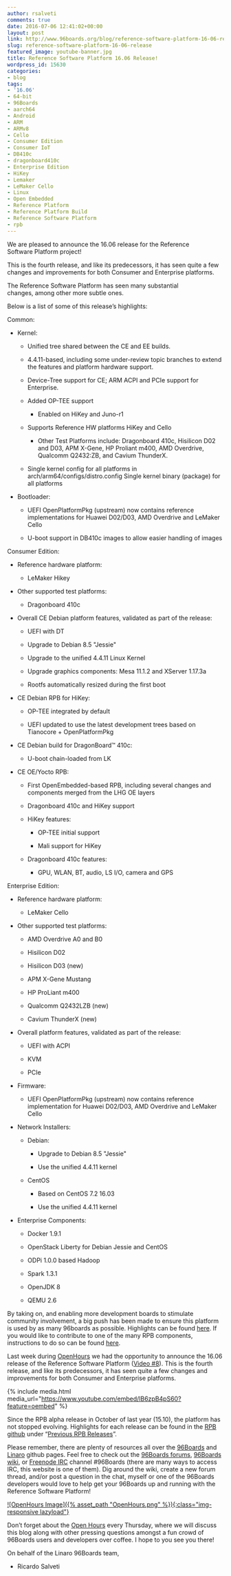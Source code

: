 ```yaml
---
author: rsalveti
comments: true
date: 2016-07-06 12:41:02+00:00
layout: post
link: http://www.96boards.org/blog/reference-software-platform-16-06-release/
slug: reference-software-platform-16-06-release
featured_image: youtube-banner.jpg
title: Reference Software Platform 16.06 Release!
wordpress_id: 15630
categories:
- blog
tags:
- '16.06'
- 64-bit
- 96Boards
- aarch64
- Android
- ARM
- ARMv8
- Cello
- Consumer Edition
- Consumer IoT
- DB410c
- dragonboard410c
- Enterprise Edition
- HiKey
- Lemaker
- LeMaker Cello
- Linux
- Open Embedded
- Reference Platform
- Reference Platform Build
- Reference Software Platform
- rpb
---
```


We are pleased to announce the 16.06 release for the Reference Software Platform project!

This is the fourth release, and like its predecessors, it has seen quite a few changes and improvements for both Consumer and Enterprise platforms.

The Reference Software Platform has seen many substantial changes, among other more subtle ones.

Below is a list of some of this release’s highlights:

Common:




  * Kernel:


    * Unified tree shared between the CE and EE builds.


    * 4.4.11-based, including some under-review topic branches to extend the features and platform hardware support.


    * Device-Tree support for CE; ARM ACPI and PCIe support for Enterprise.


    * Added OP-TEE support


      * Enabled on HiKey and Juno-r1





    * Supports Reference HW platforms HiKey and Cello


      * Other Test Platforms include: Dragonboard 410c, Hisilicon D02 and D03, APM X-Gene, HP Proliant m400, AMD Overdrive, Qualcomm Q2432:ZB, and Cavium ThunderX.





    * Single kernel config for all platforms in arch/arm64/configs/distro.config
Single kernel binary (package) for all platforms





  * Bootloader:


    * UEFI OpenPlatformPkg (upstream) now contains reference implementations for Huawei D02/D03, AMD Overdrive and LeMaker Cello


    * U-boot support in DB410c images to allow easier handling of images





Consumer Edition:


  * Reference hardware platform:


    * LeMaker Hikey





  * Other supported test platforms:


    * Dragonboard 410c





  * Overall CE Debian platform features, validated as part of the release:


    * UEFI with DT


    * Upgrade to Debian 8.5 "Jessie"


    * Upgrade to the unified 4.4.11 Linux Kernel


    * Upgrade graphics components: Mesa 11.1.2 and XServer 1.17.3a


    * Rootfs automatically resized during the first boot





  * CE Debian RPB for HiKey:


    * OP-TEE integrated by default


    * UEFI updated to use the latest development trees based on Tianocore + OpenPlatformPkg





  * CE Debian build for DragonBoard™ 410c:


    * U-boot chain-loaded from LK





  * CE OE/Yocto RPB:


    * First OpenEmbedded-based RPB, including several changes and components merged from the LHG OE layers


    * Dragonboard 410c and HiKey support


    * HiKey features:


      * OP-TEE initial support


      * Mali support for HiKey





    * Dragonboard 410c features:


      * GPU, WLAN, BT, audio, LS I/O, camera and GPS








Enterprise Edition:


  * Reference hardware platform:


    * LeMaker Cello





  * Other supported test platforms:


    * AMD Overdrive A0 and B0


    * Hisilicon D02


    * Hisilicon D03 (new)


    * APM X-Gene Mustang


    * HP ProLiant m400


    * Qualcomm Q2432LZB (new)


    * Cavium ThunderX (new)





  * Overall platform features, validated as part of the release:


    * UEFI with ACPI


    * KVM


    * PCIe





  * Firmware:


    * UEFI OpenPlatformPkg (upstream) now contains reference implementation for Huawei D02/D03, AMD Overdrive and LeMaker Cello





  * Network Installers:


    * Debian:


      * Upgrade to Debian 8.5 "Jessie"


      * Use the unified 4.4.11 kernel





    * CentOS


      * Based on CentOS 7.2 16.03


      * Use the unified 4.4.11 kernel








  * Enterprise Components:


    * Docker 1.9.1


    * OpenStack Liberty for Debian Jessie and CentOS


    * ODPi 1.0.0 based Hadoop


    * Spark 1.3.1


    * OpenJDK 8


    * QEMU 2.6





By taking on, and enabling more development boards to stimulate community involvement, a big push has been made to ensure this platform is used by as many 96boards as possible. Highlights can be found [here](https://github.com/Linaro/documentation/blob/master/Reference-Platform/Extras/Highlights.md). If you would like to contribute to one of the many RPB components, instructions to do so can be found [here](https://github.com/Linaro/documentation/blob/master/Reference-Platform/Contribute/README.md).

Last week during [OpenHours](http://www.96boards.org/openhours) we had the opportunity to announce the 16.06 release of the Reference Software Platform ([Video #8](https://youtu.be/lB6zpB4pS60?list=PL-NF6S9MM_W1QBjUc2B5Pg502bz7qslxk)). This is the fourth release, and like its predecessors, it has seen quite a few changes and improvements for both Consumer and Enterprise platforms.

{% include media.html media_url="https://www.youtube.com/embed/lB6zpB4pS60?feature=oembed" %}

Since the RPB alpha release in October of last year (15.10), the platform has not stopped evolving. Highlights for each release can be found in the [RPB github](https://github.com/Linaro/documentation/blob/master/Reference-Platform/README.md) under “[Previous RPB Releases](https://github.com/Linaro/documentation/blob/master/Reference-Platform/PreviousReleases/README.md)”.

Please remember, there are plenty of resources all over the [96Boards](http://www.github.com/96boards/documentation) and [Linaro](http://www.github.com/Linaro/documentation) github pages. Feel free to check out the [96Boards forums](http://www.96boards.org/forums/), [96Boards wiki](https://github.com/96boards/documentation/wiki), or [Freenode IRC](https://webchat.freenode.net/) channel #96Boards (there are many ways to access IRC, this website is one of them). Dig around the wiki, create a new forum thread, and/or post a question in the chat, myself or one of the 96Boards developers would love to help get your 96Boards up and running with the Reference Software Platform!

[![OpenHours Image]({% asset_path "OpenHours.png" %}){:class="img-responsive lazyload"}](http://www.96boards.org/openhours/)


Don’t forget about the [Open Hours](http://www.96boards.org/openhours/) every Thursday, where we will discuss this blog along with other pressing questions amongst a fun crowd of 96Boards users and developers over coffee. I hope to you see you there!

On behalf of the Linaro 96Boards team,

- Ricardo Salveti
